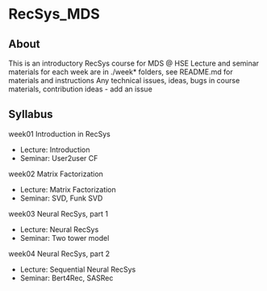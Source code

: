 # RecSys_MDS

## About
This is an introductory RecSys course for MDS @ HSE
Lecture and seminar materials for each week are in ./week* folders, see README.md for materials and instructions
Any technical issues, ideas, bugs in course materials, contribution ideas - add an issue

## Syllabus

week01 Introduction in RecSys
- Lecture: Introduction
- Seminar: User2user CF

week02 Matrix Factorization
- Lecture: Matrix Factorization
- Seminar: SVD, Funk SVD

week03 Neural RecSys, part 1
- Lecture: Neural RecSys
- Seminar: Two tower model

week04 Neural RecSys, part 2
- Lecture: Sequential Neural RecSys
- Seminar: Bert4Rec, SASRec

